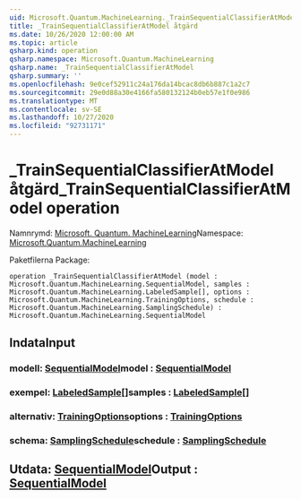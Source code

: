 ```yaml
---
uid: Microsoft.Quantum.MachineLearning._TrainSequentialClassifierAtModel
title: _TrainSequentialClassifierAtModel åtgärd
ms.date: 10/26/2020 12:00:00 AM
ms.topic: article
qsharp.kind: operation
qsharp.namespace: Microsoft.Quantum.MachineLearning
qsharp.name: _TrainSequentialClassifierAtModel
qsharp.summary: ''
ms.openlocfilehash: 9e0cef52911c24a176da14bcac8db6b887c1a2c7
ms.sourcegitcommit: 29e0d88a30e4166fa580132124b0eb57e1f0e986
ms.translationtype: MT
ms.contentlocale: sv-SE
ms.lasthandoff: 10/27/2020
ms.locfileid: "92731171"
---
```

# <a name="_trainsequentialclassifieratmodel-operation"></a><span data-ttu-id="81d71-102">_TrainSequentialClassifierAtModel åtgärd</span><span class="sxs-lookup"><span data-stu-id="81d71-102">_TrainSequentialClassifierAtModel operation</span></span>

<span data-ttu-id="81d71-103">Namnrymd: [Microsoft. Quantum. MachineLearning](xref:Microsoft.Quantum.MachineLearning)</span><span class="sxs-lookup"><span data-stu-id="81d71-103">Namespace: [Microsoft.Quantum.MachineLearning](xref:Microsoft.Quantum.MachineLearning)</span></span>

<span data-ttu-id="81d71-104">Paketfilerna [](https://nuget.org/packages/)</span><span class="sxs-lookup"><span data-stu-id="81d71-104">Package: [](https://nuget.org/packages/)</span></span>




```qsharp
operation _TrainSequentialClassifierAtModel (model : Microsoft.Quantum.MachineLearning.SequentialModel, samples : Microsoft.Quantum.MachineLearning.LabeledSample[], options : Microsoft.Quantum.MachineLearning.TrainingOptions, schedule : Microsoft.Quantum.MachineLearning.SamplingSchedule) : Microsoft.Quantum.MachineLearning.SequentialModel
```


## <a name="input"></a><span data-ttu-id="81d71-105">Indata</span><span class="sxs-lookup"><span data-stu-id="81d71-105">Input</span></span>

### <a name="model--sequentialmodel"></a><span data-ttu-id="81d71-106">modell: [SequentialModel](xref:Microsoft.Quantum.MachineLearning.SequentialModel)</span><span class="sxs-lookup"><span data-stu-id="81d71-106">model : [SequentialModel](xref:Microsoft.Quantum.MachineLearning.SequentialModel)</span></span>




### <a name="samples--labeledsample"></a><span data-ttu-id="81d71-107">exempel: [LabeledSample](xref:Microsoft.Quantum.MachineLearning.LabeledSample)[]</span><span class="sxs-lookup"><span data-stu-id="81d71-107">samples : [LabeledSample](xref:Microsoft.Quantum.MachineLearning.LabeledSample)[]</span></span>




### <a name="options--trainingoptions"></a><span data-ttu-id="81d71-108">alternativ: [TrainingOptions](xref:Microsoft.Quantum.MachineLearning.TrainingOptions)</span><span class="sxs-lookup"><span data-stu-id="81d71-108">options : [TrainingOptions](xref:Microsoft.Quantum.MachineLearning.TrainingOptions)</span></span>




### <a name="schedule--samplingschedule"></a><span data-ttu-id="81d71-109">schema: [SamplingSchedule](xref:Microsoft.Quantum.MachineLearning.SamplingSchedule)</span><span class="sxs-lookup"><span data-stu-id="81d71-109">schedule : [SamplingSchedule](xref:Microsoft.Quantum.MachineLearning.SamplingSchedule)</span></span>





## <a name="output--sequentialmodel"></a><span data-ttu-id="81d71-110">Utdata: [SequentialModel](xref:Microsoft.Quantum.MachineLearning.SequentialModel)</span><span class="sxs-lookup"><span data-stu-id="81d71-110">Output : [SequentialModel](xref:Microsoft.Quantum.MachineLearning.SequentialModel)</span></span>

